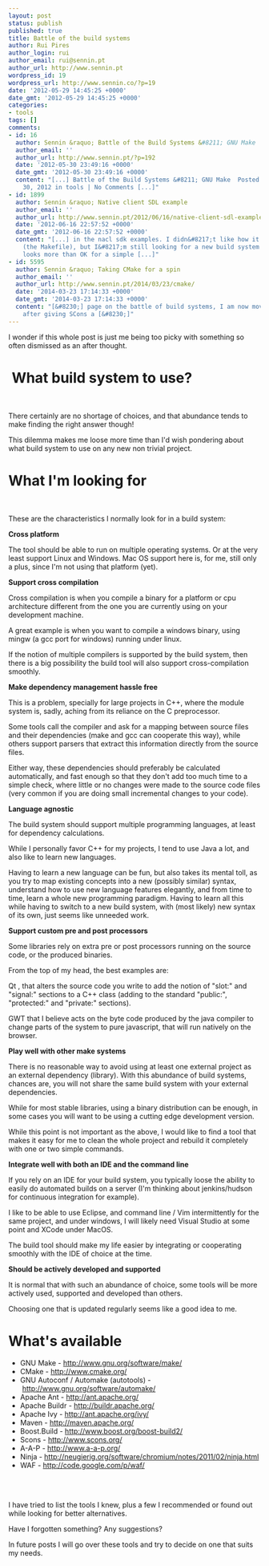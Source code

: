 ```yaml
---
layout: post
status: publish
published: true
title: Battle of the build systems
author: Rui Pires
author_login: rui
author_email: rui@sennin.pt
author_url: http://www.sennin.pt
wordpress_id: 19
wordpress_url: http://www.sennin.co/?p=19
date: '2012-05-29 14:45:25 +0000'
date_gmt: '2012-05-29 14:45:25 +0000'
categories:
- tools
tags: []
comments:
- id: 16
  author: Sennin &raquo; Battle of the Build Systems &#8211; GNU Make
  author_email: ''
  author_url: http://www.sennin.pt/?p=192
  date: '2012-05-30 23:49:16 +0000'
  date_gmt: '2012-05-30 23:49:16 +0000'
  content: "[...] Battle of the Build Systems &#8211; GNU Make  Posted by rui on May
    30, 2012 in tools | No Comments [...]"
- id: 1899
  author: Sennin &raquo; Native client SDL example
  author_email: ''
  author_url: http://www.sennin.pt/2012/06/16/native-client-sdl-example/
  date: '2012-06-16 22:57:52 +0000'
  date_gmt: '2012-06-16 22:57:52 +0000'
  content: "[...] in the nacl sdk examples. I didn&#8217;t like how it turned out
    (the Makefile), but I&#8217;m still looking for a new build system to adopt. Make
    looks more than OK for a simple [...]"
- id: 5595
  author: Sennin &raquo; Taking CMake for a spin
  author_email: ''
  author_url: http://www.sennin.pt/2014/03/23/cmake/
  date: '2014-03-23 17:14:33 +0000'
  date_gmt: '2014-03-23 17:14:33 +0000'
  content: "[&#8230;] page on the battle of build systems, I am now moving on to CMake,
    after giving SCons a [&#8230;]"
---
```

<p>I wonder if this whole post is just me being too picky with something so often dismissed as an after thought.</p>
<h1>&nbsp;What build system to use?</h1><br />
<p>There certainly are no shortage of choices, and that abundance tends to make finding the right answer though!</p>
<p>This&nbsp;dilemma&nbsp;makes me loose more time than I'd wish pondering about what build system to use on any new non trivial project.</p>
<h1>What I'm looking for</h1><br />
<p>These are the characteristics I normally look for in a build system:</p>
<p><strong>Cross platform</strong></p>
<p>The tool should be able to run on multiple operating systems. Or at the very least support Linux and Windows. Mac OS support here is, for me, still only a plus, since I'm not using that platform (yet).</p>
<p><strong>Support cross compilation</strong></p>
<p>Cross compilation is when you compile a binary for a platform or cpu architecture different from the one you are currently using on your development machine.</p>
<p>A great example is when you want to compile a windows binary, using mingw (a gcc port for windows) running under linux.</p>
<p>If the notion of multiple compilers is supported by the build system, then there is a big possibility the build tool will also support cross-compilation smoothly.</p>
<p><strong>Make dependency management hassle free</strong></p>
<p>This is a problem, specially for large projects in C++, where the module system is, sadly, aching from its reliance on the C preprocessor.</p>
<p>Some tools call the compiler and ask for a mapping between source files and their dependencies (make and gcc can cooperate this way), while others support parsers that extract this information directly from the source files.</p>
<p>Either way, these dependencies should&nbsp;preferably&nbsp;be calculated automatically, and fast enough so that they don't add too much time to a simple check, where little or no changes were made to the source code files (very common if you are doing small incremental changes to your code).</p>
<p><strong>Language agnostic</strong></p>
<p>The build system should support multiple programming languages, at least for dependency calculations.</p>
<p>While I personally favor C++ for my projects, I tend to use Java a lot, and also like to learn new languages.</p>
<p>Having to learn a new language can be fun, but also takes its mental toll, as you try to map existing concepts into a new (possibly similar) syntax, understand how to use new language features elegantly, and from time to time, learn a whole new programming paradigm. Having to learn all this while having to switch to a new build system, with (most likely) new syntax of its own, just seems like unneeded work.</p>
<p><strong>Support custom pre and post processors</strong></p>
<p>Some libraries rely on extra pre or post processors running on the source code, or the produced binaries.</p>
<p>From the top of my head, the best examples are:</p>
<p>Qt , that alters the source code you write to add the notion of "slot:" and "signal:" sections to a C++ class (adding to the standard "public:", "protected:" and "private:" sections).</p>
<p>GWT that I believe acts on the byte code produced by the java compiler to change parts of the system to pure javascript, that will run natively on the browser.</p>
<p><strong>Play well with other make systems</strong></p>
<p>There is no reasonable way to avoid using at least one external project as an external dependency (library). With this abundance of build systems, chances are, you will not share the same build system with your external dependencies.</p>
<p>While for most stable libraries, using a binary distribution can be enough, in some cases you will want to be using a cutting edge development version.</p>
<p>While this point is not important as the above, I would like to find a tool that makes it easy for me to clean the whole project and rebuild it completely with one or two simple commands.</p>
<p><strong>Integrate well with both an IDE and the command line</strong></p>
<p>If you rely on an IDE for your build system, you typically loose the ability to easily do automated builds on a server (I'm thinking about jenkins/hudson for continuous integration for example).</p>
<p>I like to be able to use Eclipse, and command line / Vim&nbsp;intermittently&nbsp;for the same project, and under windows, I will likely need Visual Studio at some point and XCode under MacOS.</p>
<p>The build tool should make my life easier by integrating or cooperating smoothly with the IDE of choice at the time.</p>
<p><strong>Should be actively developed and supported</strong></p>
<p>It is normal that with such an abundance of choice, some tools will be more actively used, supported and developed than others.</p>
<p>Choosing one that is updated regularly seems like a good idea to me.</p>
<h1>What's available</h1>
<ul>
<li>GNU Make -&nbsp;<a href="http://www.gnu.org/software/make/">http://www.gnu.org/software/make/</a></li>
<li>CMake -&nbsp;<a href="http://www.cmake.org/">http://www.cmake.org/</a></li>
<li>GNU Autoconf / Automake (autotools) -&nbsp;<a href="http://www.gnu.org/software/automake/">http://www.gnu.org/software/automake/</a></li>
<li>Apache Ant -&nbsp;<a href="http://ant.apache.org/">http://ant.apache.org/</a></li>
<li>Apache Buildr -&nbsp;<a href="http://buildr.apache.org/">http://buildr.apache.org/</a></li>
<li>Apache Ivy -&nbsp;<a href="http://ant.apache.org/ivy/">http://ant.apache.org/ivy/</a></li>
<li>Maven -&nbsp;<a href="http://maven.apache.org/">http://maven.apache.org/</a></li>
<li>Boost.Build -&nbsp;<a href="http://www.boost.org/boost-build2/">http://www.boost.org/boost-build2/</a></li>
<li>Scons -&nbsp;<a href="http://www.scons.org/">http://www.scons.org/</a></li>
<li>A-A-P -&nbsp;<a href="http://www.a-a-p.org/">http://www.a-a-p.org/</a></li>
<li>Ninja -&nbsp;<a href="http://neugierig.org/software/chromium/notes/2011/02/ninja.html">http://neugierig.org/software/chromium/notes/2011/02/ninja.html</a></li>
<li>WAF -&nbsp;<a href="http://code.google.com/p/waf/">http://code.google.com/p/waf/</a></li><br />
</ul><br />
<p>I have tried to list the tools I knew, plus a few I recommended or found out while looking for better alternatives.</p>
<p>Have I forgotten something? Any suggestions?</p>
<p>In future posts I will go over these tools and try to decide on one that suits my needs.</p>
